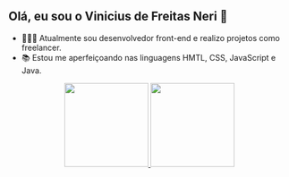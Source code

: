 ## Olá, eu sou o Vinicius de Freitas Neri 🤖

- 🧑🏽‍💻 Atualmente sou desenvolvedor front-end e realizo projetos como freelancer.
- 📚 Estou me aperfeiçoando nas linguagens HMTL, CSS, JavaScript e Java.

<div align="center">
  <a href="https://github.com/vineefreitas">
  <img height="150em" src="https://github-readme-stats.vercel.app/api?username=vineefreitas&show_icons=true&theme=tokyonight&include_all_commits=true&count_private=true"/>
  <img height="150em" src="https://github-readme-stats.vercel.app/api/top-langs/?username=vineefreitas&layout=compact&langs_count=7&theme=tokyonight"/>
</div>
